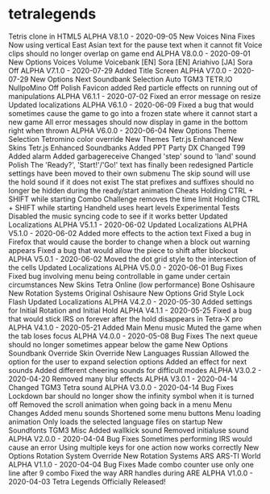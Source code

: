 # tetralegends
Tetris clone in HTML5
ALPHA V8.1.0 - 2020-09-05
New Voices
Nina
Fixes
Now using vertical East Asian text for the pause text when it cannot fit
Voice clips should no longer overlap on game end
ALPHA V8.0.0 - 2020-09-01
New Options
Voices Volume
Voicebank
[EN] Sora
[EN] Ariahivo
[JA] Sora
Off
ALPHA V7.1.0 - 2020-07-29
Added Title Screen
ALPHA V7.0.0 - 2020-07-29
New Options
Next Soundbank Selection
Auto
TGM3
TETR.IO
NullpoMino
Off
Polish
Favicon added
Red particle effects on running out of manipulations
ALPHA V6.1.1 - 2020-07-02
Fixed an error message on resize
Updated localizations
ALPHA V6.1.0 - 2020-06-09
Fixed a bug that would sometimes cause the game to go into a frozen state where it cannot start a new game
All error messages should now display in game in the bottom right when thrown
ALPHA V6.0.0 - 2020-06-04
New Options
Theme Selection
Tetromino color override
New Themes
Tetr.js Enhanced
New Skins
Tetr.js Enhanced
Soundbanks
Added
PPT
Party DX
Changed
T99
Added alarm
Added garbagereceive
Changed 'step' sound to 'land' sound
Polish
The 'Ready?', 'Start!'/'Go!' text has finally been redesigned
Particle settings have been moved to their own submenu
The skip sound will use the hold sound if it does not exist
The stat prefixes and suffixes should no longer be hidden during the ready/start animation
Cheats
Holding CTRL + SHIFT while starting Combo Challenge removes the time limit
Holding CTRL + SHIFT while starting Handheld uses heart levels
Experimental Tests
Disabled the music syncing code to see if it works better
Updated Localizations
ALPHA V5.1.1 - 2020-06-02
Updated Localizations
ALPHA V5.1.0 - 2020-06-02
Added more effects to the action text
Fixed a bug in Firefox that would cause the border to change when a block out warning appears
Fixed a bug that would allow the piece to shift after blockout
ALPHA V5.0.1 - 2020-06-02
Moved the dot grid style to the intersection of the cells
Updated Localizations
ALPHA V5.0.0 - 2020-06-01
Bug Fixes
Fixed bug involving menu being controllable in game under certain circumstances
New Skins
Tetra Online (low performance)
Bone
Oshisaure
New Rotation Systems
Original
Oshisaure
New Options
Grid Style
Lock Flash
Updated Localizations
ALPHA V4.2.0 - 2020-05-30
Added settings for Initial Rotation and Initial Hold
ALPHA V4.1.1 - 2020-05-25
Fixed a bug that would stick IRS on forever after the hold disappears in Tetra-X pro
ALPHA V4.1.0 - 2020-05-21
Added Main Menu music
Muted the game when the tab loses focus
ALPHA V4.0.0 - 2020-05-08
Bug Fixes
The next queue should no longer sometimes appear below the game
New Options
Soundbank Override
Skin Override
New Languages
Russian
Allowed the option for the user to expand selection options
Added an effect for next sounds
Added different cheering sounds for difficult modes
ALPHA V3.0.2 - 2020-04-20
Removed many blur effects
ALPHA V3.0.1 - 2020-04-14
Changed TGM3 Tetra sound
ALPHA V3.0.0 - 2020-04-14
Bug Fixes
Lockdown bar should no longer show the infinity symbol when it is turned off
Removed the scroll animation when going back in a menu
Menu Changes
Added menu sounds
Shortened some menu buttons
Menu loading animation
Only loads the selected language files on startup
New Soundfonts
TGM3
Misc
Added wallkick sound
Removed initialuse sound
ALPHA V2.0.0 - 2020-04-04
Bug Fixes
Sometimes performing IRS would cause an error
Using multiple keys for one action now works correctly
New Options
Rotation System Override
New Rotation Systems
ARS
ARS-TI
World
ALPHA V1.1.0 - 2020-04-04
Bug Fixes
Made combo counter use only one line after 9 combo
Fixed the way ARR handles during ARE
ALPHA V1.0.0 - 2020-04-03
Tetra Legends Officially Released!
